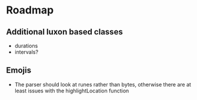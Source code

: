 # Roadmap

## Additional luxon based classes

- durations
- intervals?

## Emojis

- The parser should look at runes rather than bytes, otherwise there are at least issues with the highlightLocation function
